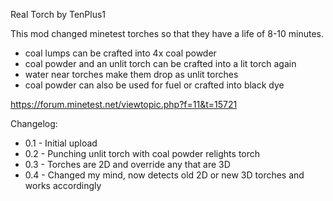 Real Torch by TenPlus1

This mod changed minetest torches so that they have a life of 8-10 minutes.

- coal lumps can be crafted into 4x coal powder
- coal powder and an unlit torch can be crafted into a lit torch again
- water near torches make them drop as unlit torches
- coal powder can also be used for fuel or crafted into black dye

https://forum.minetest.net/viewtopic.php?f=11&t=15721

Changelog:

- 0.1 - Initial upload
- 0.2 - Punching unlit torch with coal powder relights torch
- 0.3 - Torches are 2D and override any that are 3D
- 0.4 - Changed my mind, now detects old 2D or new 3D torches and works accordingly
